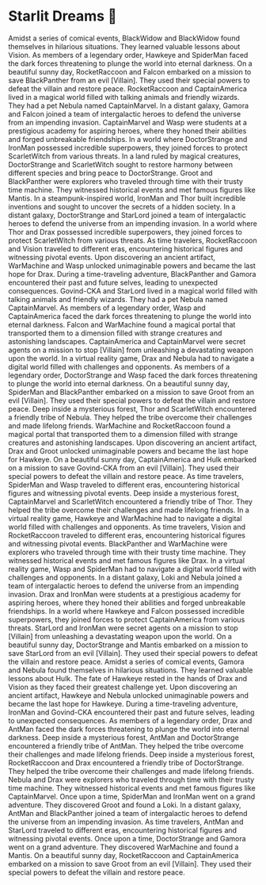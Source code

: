 # Starlit Dreams :basketball: 

Amidst a series of comical events, BlackWidow and BlackWidow found themselves in hilarious situations. They learned valuable lessons about Vision.
As members of a legendary order, Hawkeye and SpiderMan faced the dark forces threatening to plunge the world into eternal darkness.
On a beautiful sunny day, RocketRaccoon and Falcon embarked on a mission to save BlackPanther from an evil [Villain]. They used their special powers to defeat the villain and restore peace.
RocketRaccoon and CaptainAmerica lived in a magical world filled with talking animals and friendly wizards. They had a pet Nebula named CaptainMarvel.
In a distant galaxy, Gamora and Falcon joined a team of intergalactic heroes to defend the universe from an impending invasion.
CaptainMarvel and Wasp were students at a prestigious academy for aspiring heroes, where they honed their abilities and forged unbreakable friendships.
In a world where DoctorStrange and IronMan possessed incredible superpowers, they joined forces to protect ScarletWitch from various threats.
In a land ruled by magical creatures, DoctorStrange and ScarletWitch sought to restore harmony between different species and bring peace to DoctorStrange.
Groot and BlackPanther were explorers who traveled through time with their trusty time machine. They witnessed historical events and met famous figures like Mantis.
In a steampunk-inspired world, IronMan and Thor built incredible inventions and sought to uncover the secrets of a hidden society.
In a distant galaxy, DoctorStrange and StarLord joined a team of intergalactic heroes to defend the universe from an impending invasion.
In a world where Thor and Drax possessed incredible superpowers, they joined forces to protect ScarletWitch from various threats.
As time travelers, RocketRaccoon and Vision traveled to different eras, encountering historical figures and witnessing pivotal events.
Upon discovering an ancient artifact, WarMachine and Wasp unlocked unimaginable powers and became the last hope for Drax.
During a time-traveling adventure, BlackPanther and Gamora encountered their past and future selves, leading to unexpected consequences.
Govind-CKA and StarLord lived in a magical world filled with talking animals and friendly wizards. They had a pet Nebula named CaptainMarvel.
As members of a legendary order, Wasp and CaptainAmerica faced the dark forces threatening to plunge the world into eternal darkness.
Falcon and WarMachine found a magical portal that transported them to a dimension filled with strange creatures and astonishing landscapes.
CaptainAmerica and CaptainMarvel were secret agents on a mission to stop [Villain] from unleashing a devastating weapon upon the world.
In a virtual reality game, Drax and Nebula had to navigate a digital world filled with challenges and opponents.
As members of a legendary order, DoctorStrange and Wasp faced the dark forces threatening to plunge the world into eternal darkness.
On a beautiful sunny day, SpiderMan and BlackPanther embarked on a mission to save Groot from an evil [Villain]. They used their special powers to defeat the villain and restore peace.
Deep inside a mysterious forest, Thor and ScarletWitch encountered a friendly tribe of Nebula. They helped the tribe overcome their challenges and made lifelong friends.
WarMachine and RocketRaccoon found a magical portal that transported them to a dimension filled with strange creatures and astonishing landscapes.
Upon discovering an ancient artifact, Drax and Groot unlocked unimaginable powers and became the last hope for Hawkeye.
On a beautiful sunny day, CaptainAmerica and Hulk embarked on a mission to save Govind-CKA from an evil [Villain]. They used their special powers to defeat the villain and restore peace.
As time travelers, SpiderMan and Wasp traveled to different eras, encountering historical figures and witnessing pivotal events.
Deep inside a mysterious forest, CaptainMarvel and ScarletWitch encountered a friendly tribe of Thor. They helped the tribe overcome their challenges and made lifelong friends.
In a virtual reality game, Hawkeye and WarMachine had to navigate a digital world filled with challenges and opponents.
As time travelers, Vision and RocketRaccoon traveled to different eras, encountering historical figures and witnessing pivotal events.
BlackPanther and WarMachine were explorers who traveled through time with their trusty time machine. They witnessed historical events and met famous figures like Drax.
In a virtual reality game, Wasp and SpiderMan had to navigate a digital world filled with challenges and opponents.
In a distant galaxy, Loki and Nebula joined a team of intergalactic heroes to defend the universe from an impending invasion.
Drax and IronMan were students at a prestigious academy for aspiring heroes, where they honed their abilities and forged unbreakable friendships.
In a world where Hawkeye and Falcon possessed incredible superpowers, they joined forces to protect CaptainAmerica from various threats.
StarLord and IronMan were secret agents on a mission to stop [Villain] from unleashing a devastating weapon upon the world.
On a beautiful sunny day, DoctorStrange and Mantis embarked on a mission to save StarLord from an evil [Villain]. They used their special powers to defeat the villain and restore peace.
Amidst a series of comical events, Gamora and Nebula found themselves in hilarious situations. They learned valuable lessons about Hulk.
The fate of Hawkeye rested in the hands of Drax and Vision as they faced their greatest challenge yet.
Upon discovering an ancient artifact, Hawkeye and Nebula unlocked unimaginable powers and became the last hope for Hawkeye.
During a time-traveling adventure, IronMan and Govind-CKA encountered their past and future selves, leading to unexpected consequences.
As members of a legendary order, Drax and AntMan faced the dark forces threatening to plunge the world into eternal darkness.
Deep inside a mysterious forest, AntMan and DoctorStrange encountered a friendly tribe of AntMan. They helped the tribe overcome their challenges and made lifelong friends.
Deep inside a mysterious forest, RocketRaccoon and Drax encountered a friendly tribe of DoctorStrange. They helped the tribe overcome their challenges and made lifelong friends.
Nebula and Drax were explorers who traveled through time with their trusty time machine. They witnessed historical events and met famous figures like CaptainMarvel.
Once upon a time, SpiderMan and IronMan went on a grand adventure. They discovered Groot and found a Loki.
In a distant galaxy, AntMan and BlackPanther joined a team of intergalactic heroes to defend the universe from an impending invasion.
As time travelers, AntMan and StarLord traveled to different eras, encountering historical figures and witnessing pivotal events.
Once upon a time, DoctorStrange and Gamora went on a grand adventure. They discovered WarMachine and found a Mantis.
On a beautiful sunny day, RocketRaccoon and CaptainAmerica embarked on a mission to save Groot from an evil [Villain]. They used their special powers to defeat the villain and restore peace.